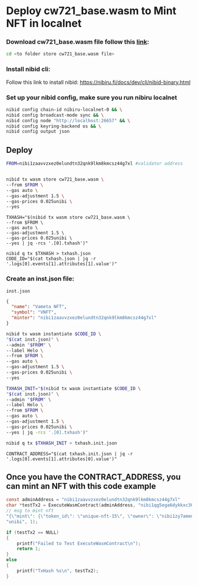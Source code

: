 # Deploy cw721_base.wasm to Mint NFT in localnet

### Download cw721_base.wasm file follow this [link](https://github.com/CosmWasm/cosmwasm-plus/releases/download/v0.9.0/cw721_base.wasm):

```sh
cd <to folder store cw721_base.wasm file>
```

### Install nibid cli:

Follow this link to install nibid: https://nibiru.fi/docs/dev/cli/nibid-binary.html

### Set up your nibid config, make sure you run nibiru localnet

```sh
nibid config chain-id nibiru-localnet-0 && \
nibid config broadcast-mode sync && \
nibid config node "http://localhost:26657" && \
nibid config keyring-backend os && \
nibid config output json
```

## Deploy

```sh
FROM=nibi1zaavvzxez0elundtn32qnk9lkm8kmcsz44g7xl #validator address
```

```zsh

nibid tx wasm store cw721_base.wasm \
--from $FROM \
--gas auto \
--gas-adjustment 1.5 \
--gas-prices 0.025unibi \
--yes
```

```
TXHASH="$(nibid tx wasm store cw721_base.wasm \
--from $FROM \
--gas auto \
--gas-adjustment 1.5 \
--gas-prices 0.025unibi \
--yes | jq -rcs '.[0].txhash')"
```

```
nibid q tx $TXHASH > txhash.json
CODE_ID="$(cat txhash.json | jq -r '.logs[0].events[1].attributes[1].value')"
```

### Create an inst.json file:

`inst.json`

```json
{
  "name": "Vameta NFT",
  "symbol": "VNFT",
  "minter": "nibi1zaavvzxez0elundtn32qnk9lkm8kmcsz44g7xl"
}
```

```zsh
nibid tx wasm instantiate $CODE_ID \
"$(cat inst.json)" \
--admin "$FROM" \
--label Helo \
--from $FROM \
--gas auto \
--gas-adjustment 1.5 \
--gas-prices 0.025unibi \
--yes
```

```zsh
TXHASH_INIT="$(nibid tx wasm instantiate $CODE_ID \
"$(cat inst.json)" \
--admin "$FROM" \
--label Helo \
--from $FROM \
--gas auto \
--gas-adjustment 1.5 \
--gas-prices 0.025unibi \
--yes | jq -rcs '.[0].txhash')"
```

```zsh
nibid q tx $TXHASH_INIT > txhash.init.json
```

```
CONTRACT_ADDRESS="$(cat txhash.init.json | jq -r '.logs[0].events[1].attributes[0].value')"
```

## Once you have the CONTRACT_ADDRESS, you can mint an NFT with this code example

```c
const adminAddress = "nibi1zaavvzxez0elundtn32qnk9lkm8kmcsz44g7xl"
char *testTx2 = ExecuteWasmContract(adminAddress, "nibi1qg5ega6dykkxc307y25pecuufrjkxkaggkkxh7nad0vhyhtuhw3slkhcux", // contract address
// msg to mint nft
"{\"mint\": {\"token_id\": \"unique-nft-15\", \"owner\": \"nibi1zy7amen6h5e4whcta4ac656l0whsalzmnqrkc5\", \"token_uri\": \"https://metadata.com/nft1.json\"}}",
"unibi", 1);

if (testTx2 == NULL)
{
	printf("Failed to Test ExecuteWasmContract\n");
	return 1;
}
else
{
	printf("TxHash %s\n", testTx2);
}
```
